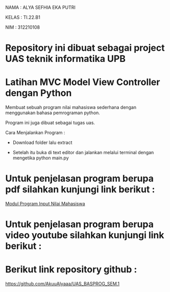NAMA    : ALYA SEFHIA EKA PUTRI

KELAS   : TI.22.B1

NIM     : 312210108

# Repository ini dibuat sebagai project UAS teknik informatika UPB

# Latihan MVC Model View Controller dengan Python
Membuat sebuah program nilai mahasiswa sederhana dengan menggunakan bahasa pemrograman python.

Program ini juga dibuat sebagai tugas uas.

Cara Menjalankan Program :

- Download folder lalu extract

- Setelah itu buka di text editor dan jalankan melalui terminal dengan mengetika python main.py

# Untuk penjelasan program berupa pdf silahkan kunjungi link berikut :

[Modul Program Input Nilai Mahasiswa](https://drive.google.com/file/d/1ZP2LMhRSkGNGIaZ_WPVh7TKS2EM3aVq2/view?usp=share_link)

# Untuk penjelasan program berupa video youtube silahkan kunjungi link berikut :



# Berikut link repository github :

https://github.com/AkuuAlyaaa/UAS_BASPROG_SEM.1

